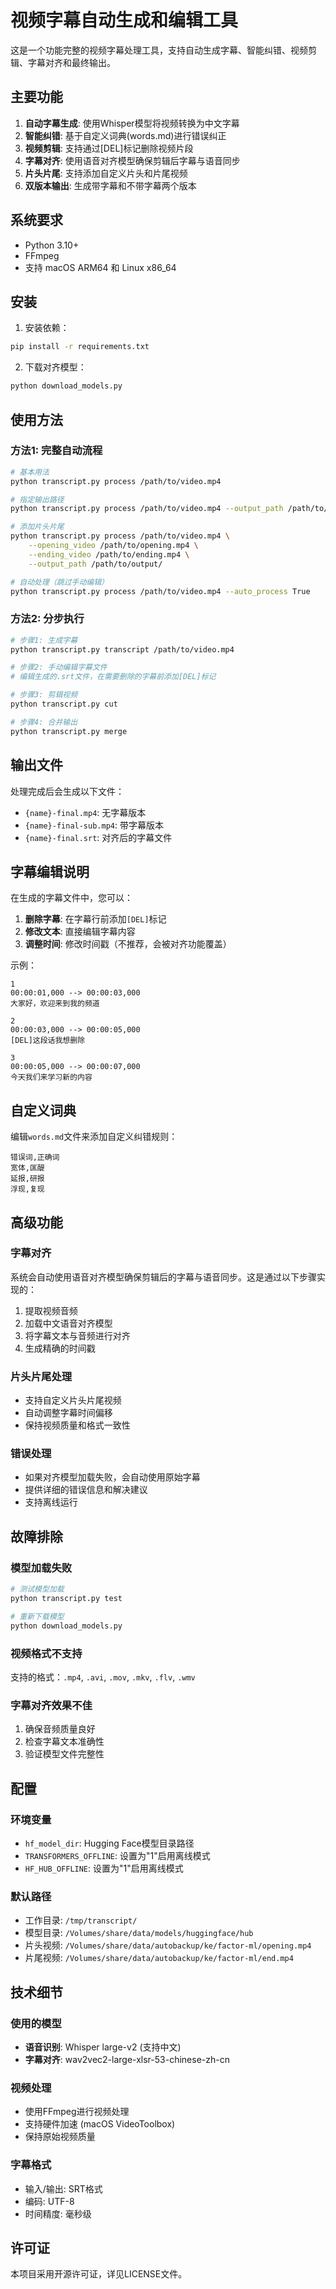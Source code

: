 # 视频字幕自动生成和编辑工具

这是一个功能完整的视频字幕处理工具，支持自动生成字幕、智能纠错、视频剪辑、字幕对齐和最终输出。

## 主要功能

1. **自动字幕生成**: 使用Whisper模型将视频转换为中文字幕
2. **智能纠错**: 基于自定义词典(words.md)进行错误纠正
3. **视频剪辑**: 支持通过[DEL]标记删除视频片段
4. **字幕对齐**: 使用语音对齐模型确保剪辑后字幕与语音同步
5. **片头片尾**: 支持添加自定义片头和片尾视频
6. **双版本输出**: 生成带字幕和不带字幕两个版本

## 系统要求

- Python 3.10+
- FFmpeg
- 支持 macOS ARM64 和 Linux x86_64

## 安装

1. 安装依赖：
```bash
pip install -r requirements.txt
```

2. 下载对齐模型：
```bash
python download_models.py
```

## 使用方法

### 方法1: 完整自动流程

```bash
# 基本用法
python transcript.py process /path/to/video.mp4

# 指定输出路径
python transcript.py process /path/to/video.mp4 --output_path /path/to/output/

# 添加片头片尾
python transcript.py process /path/to/video.mp4 \
    --opening_video /path/to/opening.mp4 \
    --ending_video /path/to/ending.mp4 \
    --output_path /path/to/output/

# 自动处理（跳过手动编辑）
python transcript.py process /path/to/video.mp4 --auto_process True
```

### 方法2: 分步执行

```bash
# 步骤1: 生成字幕
python transcript.py transcript /path/to/video.mp4

# 步骤2: 手动编辑字幕文件
# 编辑生成的.srt文件，在需要删除的字幕前添加[DEL]标记

# 步骤3: 剪辑视频
python transcript.py cut

# 步骤4: 合并输出
python transcript.py merge
```

## 输出文件

处理完成后会生成以下文件：

- `{name}-final.mp4`: 无字幕版本
- `{name}-final-sub.mp4`: 带字幕版本  
- `{name}-final.srt`: 对齐后的字幕文件

## 字幕编辑说明

在生成的字幕文件中，您可以：

1. **删除字幕**: 在字幕行前添加`[DEL]`标记
2. **修改文本**: 直接编辑字幕内容
3. **调整时间**: 修改时间戳（不推荐，会被对齐功能覆盖）

示例：
```srt
1
00:00:01,000 --> 00:00:03,000
大家好，欢迎来到我的频道

2
00:00:03,000 --> 00:00:05,000
[DEL]这段话我想删除

3
00:00:05,000 --> 00:00:07,000
今天我们来学习新的内容
```

## 自定义词典

编辑`words.md`文件来添加自定义纠错规则：

```
错误词,正确词
宽体,匡醍
延报,研报
浮现,复现
```

## 高级功能

### 字幕对齐

系统会自动使用语音对齐模型确保剪辑后的字幕与语音同步。这是通过以下步骤实现的：

1. 提取视频音频
2. 加载中文语音对齐模型
3. 将字幕文本与音频进行对齐
4. 生成精确的时间戳

### 片头片尾处理

- 支持自定义片头片尾视频
- 自动调整字幕时间偏移
- 保持视频质量和格式一致性

### 错误处理

- 如果对齐模型加载失败，会自动使用原始字幕
- 提供详细的错误信息和解决建议
- 支持离线运行

## 故障排除

### 模型加载失败

```bash
# 测试模型加载
python transcript.py test

# 重新下载模型
python download_models.py
```

### 视频格式不支持

支持的格式：`.mp4`, `.avi`, `.mov`, `.mkv`, `.flv`, `.wmv`

### 字幕对齐效果不佳

1. 确保音频质量良好
2. 检查字幕文本准确性
3. 验证模型文件完整性

## 配置

### 环境变量

- `hf_model_dir`: Hugging Face模型目录路径
- `TRANSFORMERS_OFFLINE`: 设置为"1"启用离线模式
- `HF_HUB_OFFLINE`: 设置为"1"启用离线模式

### 默认路径

- 工作目录: `/tmp/transcript/`
- 模型目录: `/Volumes/share/data/models/huggingface/hub`
- 片头视频: `/Volumes/share/data/autobackup/ke/factor-ml/opening.mp4`
- 片尾视频: `/Volumes/share/data/autobackup/ke/factor-ml/end.mp4`

## 技术细节

### 使用的模型

- **语音识别**: Whisper large-v2 (支持中文)
- **字幕对齐**: wav2vec2-large-xlsr-53-chinese-zh-cn

### 视频处理

- 使用FFmpeg进行视频处理
- 支持硬件加速 (macOS VideoToolbox)
- 保持原始视频质量

### 字幕格式

- 输入/输出: SRT格式
- 编码: UTF-8
- 时间精度: 毫秒级

## 许可证

本项目采用开源许可证，详见LICENSE文件。
